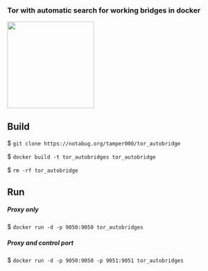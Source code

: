 ### Tor with automatic search for working bridges in docker
<img src="https://www.docker.com/wp-content/uploads/2022/03/horizontal-logo-monochromatic-white.png" width="200">

## Build

$ ```git clone https://notabug.org/tamper000/tor_autobridge```

$ ```docker build -t tor_autobridges tor_autobridge```

$ ```rm -rf tor_autobridge```

## Run
##### Proxy only
$ ```docker run -d -p 9050:9050 tor_autobridges```

##### Proxy and control port
$ ```docker run -d -p 9050:9050 -p 9051:9051 tor_autobridges```
